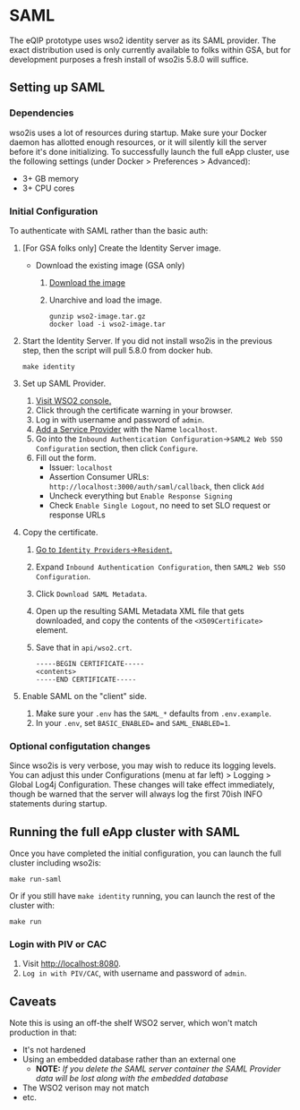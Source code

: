 # SAML

The eQIP prototype uses wso2 identity server as its SAML provider. The exact distribution used is only currently available to folks within GSA, but for development purposes a fresh install of wso2is 5.8.0 will suffice.

## Setting up SAML

### Dependencies

wso2is uses a lot of resources during startup. Make sure your Docker daemon has allotted enough resources, or it will silently kill the server before it's done initializing. To successfully launch the full eApp cluster, use the following settings (under Docker > Preferences > Advanced):
- 3+ GB memory
- 3+ CPU cores

### Initial Configuration

To authenticate with SAML rather than the basic auth:

1. [For GSA folks only] Create the Identity Server image.
    * Download the existing image (GSA only) <!-- because we don't have a registry -->
        1. [Download the image](https://drive.google.com/file/d/1o7aP98rhoGPL5PEZALnXNnQfWxqfRyJi/view?usp=sharing)
        1. Unarchive and load the image.

            ```shell
            gunzip wso2-image.tar.gz
            docker load -i wso2-image.tar
            ```

1. Start the Identity Server. If you did not install wso2is in the previous step, then the script will pull 5.8.0 from docker hub.

    ```shell
    make identity
    ```

1. Set up SAML Provider.
    1. [Visit WSO2 console.](https://localhost:9443/carbon)
    1. Click through the certificate warning in your browser.
    1. Log in with username and password of `admin`.
    1. [Add a Service Provider](https://localhost:9443/carbon/application/add-service-provider.jsp) with the Name `localhost`.
    1. Go into the `Inbound Authentication Configuration`->`SAML2 Web SSO Configuration` section, then click `Configure`.
    1. Fill out the form.
        - Issuer: `localhost`
        - Assertion Consumer URLs: `http://localhost:3000/auth/saml/callback`, then click `Add` <!-- this should match SAML_CONSUMER_SERVICE_URL -->
        - Uncheck everything but `Enable Response Signing`
        - Check `Enable Single Logout`, no need to set SLO request or response URLs
1. Copy the certificate.
    1. [Go to `Identity Providers`->`Resident`.](https://localhost:9443/carbon/idpmgt/idp-mgt-edit-local.jsp)
    1. Expand `Inbound Authentication Configuration`, then `SAML2 Web SSO Configuration`.
    1. Click `Download SAML Metadata`.
    1. Open up the resulting SAML Metadata XML file that gets downloaded, and copy the contents of the `<X509Certificate>` element.
    1. Save that in `api/wso2.crt`.

        ```
        -----BEGIN CERTIFICATE-----
        <contents>
        -----END CERTIFICATE-----
        ```

1. Enable SAML on the "client" side.
    1. Make sure your `.env` has the `SAML_*` defaults from `.env.example`.
    1. In your `.env`, set `BASIC_ENABLED=` and `SAML_ENABLED=1`.

### Optional configutation changes

Since wso2is is very verbose, you may wish to reduce its logging levels. You can adjust this under Configurations (menu at far left) > Logging > Global Log4j Configuration. These changes will take effect immediately, though be warned that the server will always log the first 70ish INFO statements during startup.

## Running the full eApp cluster with SAML

Once you have completed the initial configuration, you can launch the full cluster including wso2is:

```shell
make run-saml
```

Or if you still have `make identity` running, you can launch the rest of the cluster with:

```shell
make run
```

### Login with PIV or CAC

1. Visit [http://localhost:8080](http://localhost:8080).
1. `Log in with PIV/CAC`, with username and password of `admin`.

## Caveats

Note this is using an off-the shelf WSO2 server, which won't match production in that:

* It's not hardened
* Using an embedded database rather than an external one
    * **NOTE:** *If you delete the SAML server container the SAML Provider data will be lost along with the embedded database*
* The WSO2 verison may not match
* etc.
